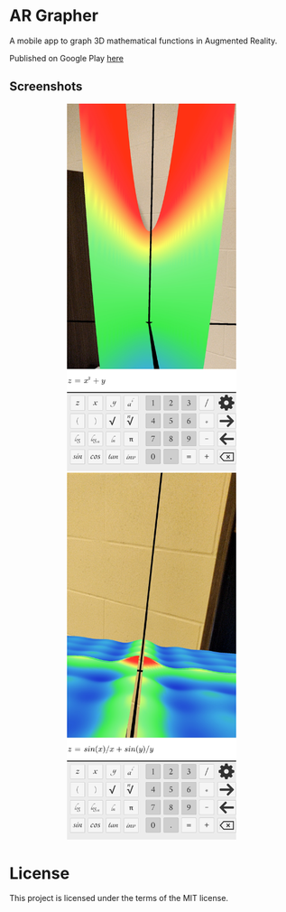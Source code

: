 # AR Grapher
A mobile app to graph 3D mathematical functions in Augmented Reality.

Published on Google Play [here](https://play.google.com/store/apps/details?id=com.DefaultCompany.ARGrapher)

## Screenshots
<p align="center">
  <img src="https://raw.githubusercontent.com/wolfdierdonck/ar-grapher/master/img/img1.jpg" alt="Screenshot 1" width="300px">
  <img src="https://raw.githubusercontent.com/wolfdierdonck/ar-grapher/master/img/img2.jpg" alt="Screenshot 2" width="300px">
</p>

# License
This project is licensed under the terms of the MIT license.
